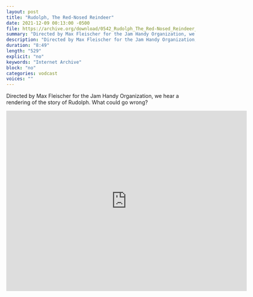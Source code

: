 ```yaml
---
layout: post
title: "Rudolph, The Red-Nosed Reindeer"
date: 2021-12-09 00:13:00 -0500
file: https://archive.org/download/0542_Rudolph_The_Red-Nosed_Reindeer_06_21_17_28/0542_Rudolph_The_Red-Nosed_Reindeer_06_21_17_28.m4v
summary: "Directed by Max Fleischer for the Jam Handy Organization, we hear a rendering of the story of Rudolph.  What could go wrong?"
description: "Directed by Max Fleischer for the Jam Handy Organization, we hear a rendering of the story of Rudolph.  What could go wrong?"
duration: "8:49"
length: "529"
explicit: "no" 
keywords: "Internet Archive"
block: "no" 
categories: vodcast
voices: ""
---
```


Directed by Max Fleischer for the Jam Handy Organization, we hear a rendering of the story of Rudolph.  What could go wrong?

<iframe src="https://archive.org/embed/0542_Rudolph_The_Red-Nosed_Reindeer_06_21_17_28" width="640" height="480" frameborder="0" webkitallowfullscreen="true" mozallowfullscreen="true" allowfullscreen></iframe>
